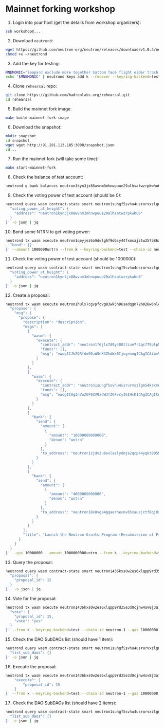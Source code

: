 # Mainnet forking workshop

1. Login into your host (get the details from workshop organizers):
``` bash
ssh workshop@...
```
2. Download `neutrond`:
``` bash
wget https://github.com/neutron-org/neutron/releases/download/v1.0.4/neutrond-linux-amd64 -O ~/neutrond
chmod +x ~/neutrond
```
3. Add the key for testing:
``` bash
MNEMONIC="leopard exclude more together bottom face flight elder trash mushroom hidden win demand fog bubble mosquito capital list dress dwarf erosion puzzle lobster clap"
echo "$MNEMONIC" | neutrond keys add k --recover --keyring-backend=test
```
4. Clone `rehearsal` repo:
``` bash
git clone https://github.com/hadronlabs-org/rehearsal.git
cd rehearsal
```
5. Build the mainnet fork image:
``` bash
make build-mainnet-fork-image
```
6. Download the snapshot:
``` bash
mkdir snapshot
cd snapshot
wget wget http://91.201.113.185:3000/snapshot.json
cd ..
```
7. Run the mainnet fork (will take some time):
``` bash
make start-mainnet-fork
```
8. Check the balance of test account:
``` bash
neutrond q bank balances neutron1kyn3jx88wvnm3mhnwpuue29alhsatwzrpkwhu6
```
9. Check the voting power of test account (should be 0):
``` bash
neutrond query wasm contract-state smart neutron1suhgf5svhu4usrurvxzlgn54ksxmn8gljarjtxqnapv8kjnp4nrstdxvff '{
  "voting_power_at_height": {
    "address": "neutron1kyn3jx88wvnm3mhnwpuue29alhsatwzrpkwhu6"
  }
}' -o json | jq
```
10. Bond some NTRN to get voting power:
``` bash
neutrond tx wasm execute neutron1qeyjez6a9dwlghf9d6cy44fxmsajztw257586akk6xn6k88x0gus5djz4e '{
  "bond": {}
}' --amount 1000000untrn --from k --keyring-backend=test --chain-id neutron-1 
```
11. Check the voting power of test account (should be 1000000):
``` bash
neutrond query wasm contract-state smart neutron1suhgf5svhu4usrurvxzlgn54ksxmn8gljarjtxqnapv8kjnp4nrstdxvff '{
  "voting_power_at_height": {
    "address": "neutron1kyn3jx88wvnm3mhnwpuue29alhsatwzrpkwhu6"
  }
}' -o json | jq
```
12. Create a proposal:
``` bash
neutrond tx wasm execute neutron1hulx7cgvpfcvg83wk5h96sedqgn72n026w6nl47uht554xhvj9nsgs8v0z '{
  "propose": {
    "msg": {
      "propose": {
        "description": "description",
        "msgs": [
          {
            "wasm": {
              "execute": {
                "contract_addr": "neutron1f6jlx7d9y408tlzue7r2qcf79plp549n30yzqjajjud8vm7m4vdspg933s",
                "funds": [],
                "msg": "ewogICJhZGRfdm90aW5nX3ZhdWx0IjogewogICAgICAibmV3X3ZvdGluZ192YXVsdF9jb250cmFjdCI6ICJuZXV0cm9uMTN2M2YybnBhdHR6MGR3Mmo1ZjdkbHdzZDh2MmxtY2d5dXYzNTh4OHB2M2plYzRkNjBocnM0eDRkcDciCiAgfQp9"
              }
            }
          },
          {
            "wasm": {
              "execute": {
                "contract_addr": "neutron1suhgf5svhu4usrurvxzlgn54ksxmn8gljarjtxqnapv8kjnp4nrstdxvff",
                "funds": [],
                "msg": "ewogICAgInVwZGF0ZV9zdWJfZGFvcyI6IHsKICAgICAgICAidG9fYWRkIjogWwogICAgICAgICAgICB7CiAgICAgICAgICAgICAgICAiYWRkciI6ICJuZXV0cm9uMXpqZHYzdTZzdmxhemx5ZG1qZTJxY3A0NHlxa3QwMDU5Y2h6OGdteWw1eXJrbG1ndjZmenE5Y2hlbHUiCiAgICAgICAgICAgIH0KICAgICAgICBdLAogICAgICAgICJ0b19yZW1vdmUiOiBbXQogICAgfQp9"
              }
            }
          },
          {
            "bank": {
              "send": {
                "amount": [
                  {
                    "amount": "16000000000000",
                    "denom": "untrn"
                  }
                ],
                "to_address": "neutron1zjdv3u6svlazlydmje2qcp44yqkt0059chz8gmyl5yrklmgv6fzq9chelu"
              }
            }
          },
          {
            "bank": {
              "send": {
                "amount": [
                  {
                    "amount": "4000000000000",
                    "denom": "untrn"
                  }
                ],
                "to_address": "neutron18e8vga4gqaerheumv05xausjctf8qj8suw9l2swm3c5f7z864yysx73nw2"
              }
            }
          }
        ],
        "title": "Launch the Neutron Grants Program (Resubmission of Prop N-10)"
      }
    }
  }
}' --gas 10000000 --amount 1000000000untrn --from k --keyring-backend=test --chain-id neutron-1 
```
13. Query the proposal:
``` bash
neutrond query wasm contract-state smart neutron1436kxs0w2es6xlqpp9rd35e3d0cjnw4sv8j3a7483sgks29jqwgshlt6zh '{
  "proposal": {
    "proposal_id": 15
  }
}'  -o json | jq
```
14. Vote for the proposal:
``` bash
neutrond tx wasm execute neutron1436kxs0w2es6xlqpp9rd35e3d0cjnw4sv8j3a7483sgks29jqwgshlt6zh '{
  "vote": {
    "proposal_id": 15,
    "vote": "yes"
  }
}' --from k --keyring-backend=test --chain-id neutron-1 --gas 10000000 
```
15. Check the DAO SubDAOs list (should have 1 item):
``` bash
neutrond query wasm contract-state smart neutron1suhgf5svhu4usrurvxzlgn54ksxmn8gljarjtxqnapv8kjnp4nrstdxvff '{
  "list_sub_daos": {}
}' -o json | jq
```
16. Execute the proposal:
``` bash
neutrond tx wasm execute neutron1436kxs0w2es6xlqpp9rd35e3d0cjnw4sv8j3a7483sgks29jqwgshlt6zh '{
    "execute": {
        "proposal_id": 15
    }
}' --from k --keyring-backend=test --chain-id neutron-1 --gas 10000000 
```
17. Check the DAO SubDAOs list (should have 2 items):
``` bash
neutrond query wasm contract-state smart neutron1suhgf5svhu4usrurvxzlgn54ksxmn8gljarjtxqnapv8kjnp4nrstdxvff '{
  "list_sub_daos": {}
}' -o json | jq
```
